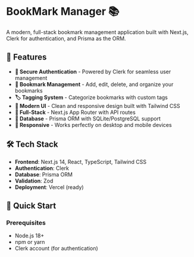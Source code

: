 # BookMark Manager 📚

A modern, full-stack bookmark management application built with Next.js, Clerk for authentication, and Prisma as the ORM.

## 🌟 Features

- **🔐 Secure Authentication** - Powered by Clerk for seamless user management
- **📖 Bookmark Management** - Add, edit, delete, and organize your bookmarks
- **🏷️ Tagging System** - Categorize bookmarks with custom tags
- **🎨 Modern UI** - Clean and responsive design built with Tailwind CSS
- **🚀 Full-Stack** - Next.js App Router with API routes
- **💾 Database** - Prisma ORM with SQLite/PostgreSQL support
- **📱 Responsive** - Works perfectly on desktop and mobile devices

## 🛠️ Tech Stack

- **Frontend**: Next.js 14, React, TypeScript, Tailwind CSS
- **Authentication**: Clerk
- **Database**: Prisma ORM
- **Validation**: Zod
- **Deployment**: Vercel (ready)

## 🚀 Quick Start

### Prerequisites
- Node.js 18+ 
- npm or yarn
- Clerk account (for authentication)
